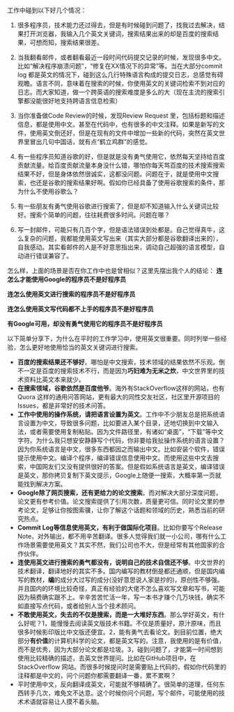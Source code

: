 工作中碰到以下好几个情况：

1. 很多程序员，技术能力还过得去，但是有时候碰到问题了，找我过去解决，结果打开浏览器，我输入几个英文关键词，搜索结果出来的却是百度的搜索结果，可想而知，搜索结果很差。

2. 当我翻看邮件，或者翻看最近一段时间代码提交记录的时候，发现很多中文。比如“解决程序崩溃问题”，“修复在XX情况下的异常”等。当在大部分commit log 都是英文的情况下，碰到这么几行特殊语言构成的提交日志，总感觉有碍观瞻。语言不同，意味着在搜索的时候，你使用英文的关键词检索不到对应的日志。而大家知道，做一个跨英语的搜索难度是多么的大（现在主流的搜索引擎都没能很好地支持跨语言信息检索）

3. 当你准备做Code Review的时候，发现Review Request  里，包括标题和描述信息，都是使用中文。甚至在代码中，也有很多的中文注释。如果是新写的文件，使用英文倒还好，但是在现有的文件中增加一些新的代码，突然在英文世界里冒出几句中国话，就有点“鹤立鸡群”的感觉。

4. 有一些程序员知道谷歌的好，但是就是没有勇气使用它，依然每天坚持给百度贡献流量。给百度贡献流量本身没什么错，哪怕你每天骂百度的技术搜索搜索结果不好，但是身体依然很诚实，这都没问题。问题在于，就是使用中文搜索，也还是谷歌的搜索结果好啊。假如你已经具备了使用谷歌搜索的条件，那为什么不使用谷歌么？

5. 有一些朋友有勇气使用谷歌进行搜索了，但是却不知道输入什么关键词比较好。搜索个简单的问题，往往耗费很多时间。问题在哪？

6. 写一封邮件，可能只有几百个字，但是语法错误到处都是。自己觉得真牛，这么复杂的问题，我都能使用英文写出来（其实大部分都是谷歌翻译出来的），自我感动。其实看邮件的人是不好意思指出来，调动自己超强的语言模型，自动进行错误兼容了。

怎么样，上面的场景是否在你工作中也是曾相似？这里先摆出我个人的结论：
**连怎么才能使用Google的程序员不是好程序员**

**连怎么使用英文进行搜索的程序员不是好程序员**

**连怎么使用英文写代码都不上手的程序员不是好程序员**

**有Google可用，却没有勇气使用它的程序员不是好程序员**

以下简单分享下，为什么在平时的工作学习中，使用英文很重要。同时列举一些经验，怎么更好地使用恰当的英文关键词进行搜索。

- **百度的搜索结果还不够好**。哪怕是中文搜索，技术领域的结果依然不乐观。倒不一定是百度的搜索技术不行，而是因为**巧妇难为无米之炊**，中文世界里的技术资料比英文本来就少。
- **在搜索领域，谷歌依然是百度他爷**。海外有StackOverflow这样的网站，也有Quora 这样的通用问答网站，更有最大的同性交友社区，社区里开源项目的Issues，都是非常好的技术问答。
- **工作中使用的操作系统，请把语言设置为英文**。工作中不少朋友总是把系统语言设置为中文，导致很多问题，比如要进入某个目录，还地切换到中文输入法，或者需要使用复制粘贴。因为文件路径里，有诸如“桌面”，“下载”等中文字符。为什么我只想安安静静写个代码，你非要给我扯操作系统的语言设置？因为你系统语言是中文，很多东西都因之而输出中文。比如安装个软件，错误提示使用中文。编译个程序，编译错误信息使用中文。而使用这些中文去搜索，中国网友们又没有提供很好的答案。但是假如系统语言是英文，编译错误是英文，那你拷贝复制下英文提示，Google上随便一搜索，大概率第一页就能找到解决方案。
- **Google除了网页搜索，还有更给力的论文搜索**。而对解决大部分深度问题，论文更有参考价值。论文搜索提供了引用次数，质量更可信。同时论文里的参考论文，足够让你按图索骥，让你了解这个话题和领域的历史，熟悉当前的研究热点。
- **Commit Log等信息使用英文，有利于做国际化项目**。比如你要写个Release Note，对外输出，都不用辛苦翻译。很多人觉得我们就一小公司，哪有什么工作场景需要使用英文？其实不然，我们公司也不大，但是经常有其他国家的合作伙伴。
- **连使用英文进行搜索的勇气都没有，说明自己的技术自信还不够**。中文世界的技术翻译，翻译地好的其实不多。国内编写的教材倒是都还通顺，但是国内编写的教材，**编**的成分大过写的成分(没好意思说人家是抄的)，原创性不够强。并且国内的环境比较奇怪，真正有经验的大佬不怎么喜欢写文章和写书，可能因为稿费确实跟不上。辛辛苦苦忙活一年，写一本书才赚个几万块钱，确实不如直接写点代码，或者给别人当个技术顾问。
- **不敢使用英文，失去的不仅是搜索，而是一大堆好东西**。那么学好英文，有什么好呢？1，能慢慢去阅读英文版技术书籍。不仅是质量好，原汁原味，而且很多时候影印版比中文版还便宜。2，能有勇气去看论文。到目前位置，绝大部分**有价值**的计算机科学的论文，都是英文写的。注意，我使用的是有价值，而不是优秀，因为大部分论文都是垃圾。3，碰到问题了，才能第一时间想到使用比较精确的描述，去英文世界提问。比如在GitHub项目中，在StackOverflow 网站。而很多时候提问时是需要贴上代码的，假如你代码里的注释都是中文的，问个问题你都需要翻译一番，累不累啊？
- 平时使用中文，反向翻译成英文，可能就不够精确了。很简单的道理，任何东西转手几次，难免文不达意。这个时候你问个问题，写个邮件，可能使用的技术术语就容易让人摸不着头脑。
<!--stackedit_data:
eyJoaXN0b3J5IjpbNDc3MzMyMDFdfQ==
-->